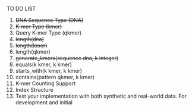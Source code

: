 TO DO LIST
 1. ~~DNA Sequence Type (DNA)~~
 2. ~~K-mer Type (kmer)~~
 3. Query K-mer Type (qkmer)
 4. ~~length(dna)~~
 5. ~~length(kmer)~~
 6. length(qkmer)
 7. ~~generate_kmers(sequence dna, k integer)~~
 8. equals(k kmer, k kmer)
 9. starts_with(k kmer, k kmer)
 10. contains(pattern qkmer, k kmer)
 11. K-mer Counting Support
 12. Index Structure
 13. Test your implementation with both synthetic and real-world data. For development and initial
